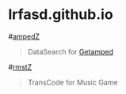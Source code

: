 # lrfasd.github.io

#[ampedZ](https://lrfasd.github.io/ampedZ)
>DataSearch for [Getamped](http://bfo.sdo.com)

#[rmstZ](https://lrfasd.github.io/rmstZ)
>TransCode for Music Game
